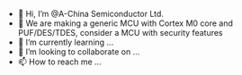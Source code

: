 - 👋 Hi, I’m @A-China Semiconductor Ltd.
- 👀 We are making a generic MCU with Cortex M0 core and PUF/DES/TDES, consider a MCU with security features
- 🌱 I’m currently learning ...
- 💞️ I’m looking to collaborate on ...
- 📫 How to reach me ...

<!---
A-China/A-China is a ✨ special ✨ repository because its `README.md` (this file) appears on your GitHub profile.
You can click the Preview link to take a look at your changes.
--->
